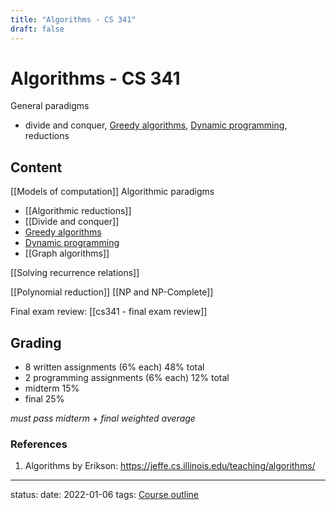 ```yaml
---
title: "Algorithms - CS 341"
draft: false
---
```

# Algorithms - CS 341

General paradigms
- divide and conquer, [Greedy algorithms](Greedy%20algorithms.md), [Dynamic programming](Dynamic%20programming.md), reductions

## Content
[[Models of computation]]
Algorithmic paradigms
-  [[Algorithmic reductions]]
- [[Divide and conquer]]
- [Greedy algorithms](Greedy%20algorithms.md)
- [Dynamic programming](Zettelkasten/Dynamic%20programming.md)
- [[Graph algorithms]]

[[Solving recurrence relations]]

[[Polynomial reduction]]
[[NP and NP-Complete]]

Final exam review: [[cs341 - final exam review]]

## Grading
- 8 written assignments (6% each) 48% total
- 2 programming assignments (6% each) 12% total
- midterm 15% 
- final 25%

*must pass midterm + final weighted average*

### References
1. Algorithms by Erikson: https://jeffe.cs.illinois.edu/teaching/algorithms/

---
status:
date: 2022-01-06
tags: [Course outline](Zettelkasten/Course%20outline.md)